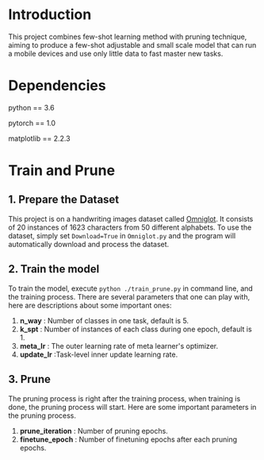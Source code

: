 # Introduction

This project combines few-shot learning method with pruning technique, aiming to produce a few-shot adjustable and small scale model that can run a mobile devices and use only little data to fast master new tasks. 

# Dependencies

python == 3.6

pytorch == 1.0

matplotlib == 2.2.3



# Train and Prune

## 1. Prepare the Dataset

This project is on a handwriting images dataset called [Omniglot](www.omniglot.com/). It consists of 20 instances of 1623 characters from 50 different alphabets. To use the dataset, simply set `Download=True` in `Omniglot.py` and the program will automatically download and process the dataset.

## 2. Train the model

To train the model, execute `python ./train_prune.py` in command line, and the training process. There are several parameters that one can play with, here are descriptions about some important ones:

1. **n_way** : Number of classes in one task, default is 5.
2. **k_spt** : Number of instances of each class during one epoch, default is 1.
3. **meta_lr** : The outer learning rate of meta learner's optimizer.
4. **update_lr** :Task-level inner update learning rate.

## 3. Prune

The pruning process is right after the training process, when training is done, the pruning process will start. Here are some important parameters in the pruning process. 

1. **prune_iteration** : Number of pruning epochs.
2. **finetune_epoch** : Number of finetuning epochs after each pruning epochs.

